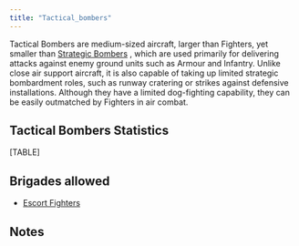 ```yaml
---
title: "Tactical_bombers"
---
```


Tactical Bombers are medium-sized aircraft, larger than Fighters, yet
smaller than [Strategic Bombers](/Strategic_Bombers "Strategic Bombers")
, which are used primarily for delivering attacks against enemy ground
units such as Armour and Infantry. Unlike close air support aircraft, it
is also capable of taking up limited strategic bombardment roles, such
as runway cratering or strikes against defensive installations. Although
they have a limited dog-fighting capability, they can be easily
outmatched by Fighters in air combat.

##  Tactical Bombers Statistics 

[TABLE]

##  Brigades allowed 

-   [Escort Fighters](/Escort_Fighters "Escort Fighters")

##  Notes 
